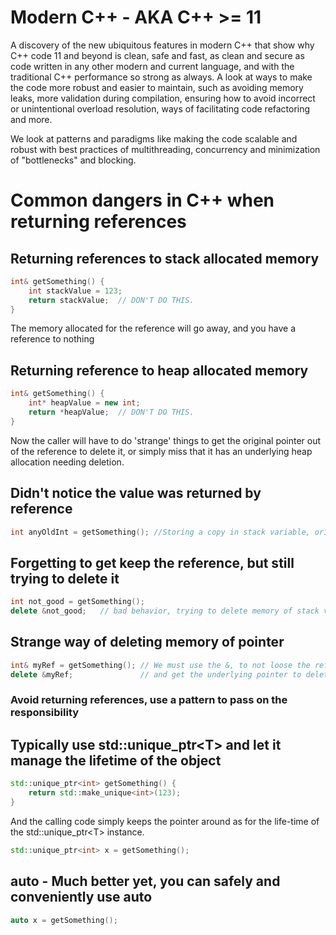 [//]: # ( spellcheck-language en )
<!-- Global site tag (gtag.js) - Google Analytics -->
<script async src="https://www.googletagmanager.com/gtag/js?id=UA-58458282-5"></script>
<script>
  window.dataLayer = window.dataLayer || [];
  function gtag(){dataLayer.push(arguments);}
  gtag('js', new Date());

  gtag('config', 'UA-58458282-5');
</script>

# Modern C++ - AKA C++ >= 11
A discovery of the new ubiquitous features in modern C++ that show why C++ code 11 and beyond is clean, safe and fast, as clean and secure as code written in any other modern and current language, and with the traditional C++ performance so strong as always.
A look at ways to make the code more robust and easier to maintain, such as avoiding memory leaks, more validation during compilation, ensuring how to avoid incorrect or unintentional overload resolution, ways of facilitating code refactoring and more.

We look at patterns and paradigms like making the code scalable and robust with best practices of multithreading, concurrency and minimization of "bottlenecks" and blocking.

# Common dangers in C++ when returning references

## Returning references to stack allocated memory
```cpp
int& getSomething() {
    int stackValue = 123;
    return stackValue;  // DON'T DO THIS.
}
```
The memory allocated for the reference will go away, and you have a reference to nothing
## Returning reference to heap allocated memory
```cpp
int& getSomething() {
    int* heapValue = new int;
    return *heapValue;  // DON'T DO THIS.
}
```
Now the caller will have to do 'strange' things to get the original pointer out of the reference to delete it, or simply miss that it has an underlying heap allocation needing deletion.

## Didn't notice the value was returned by reference
```cpp
int anyOldInt = getSomething(); //Storing a copy in stack variable, original reference lost!
```

## Forgetting to get keep the reference, but still trying to delete it
```cpp
int not_good = getSomething(); 
delete &not_good;   // bad behavior, trying to delete memory of stack variable
```

## Strange way of deleting memory of pointer
```cpp
int& myRef = getSomething(); // We must use the &, to not loose the reference!
delete &myRef;               // and get the underlying pointer to delete... strange
```

### Avoid returning references, use a pattern to pass on the responsibility
## Typically use <span class="hljs-built_in">std::unique_ptr&lt;T&gt;</span> and let it manage the lifetime of the object
```cpp
std::unique_ptr<int> getSomething() {
    return std::make_unique<int>(123);
}
```

And the calling code simply keeps the pointer around as for the life-time of the <span class="hljs-built_in">std::unique_ptr&lt;T&gt;</span> instance.

```cpp
std::unique_ptr<int> x = getSomething();
```

## <span class="hljs-keyword">auto</span> - Much better yet, you can safely and conveniently use auto

```cpp
auto x = getSomething();
```
